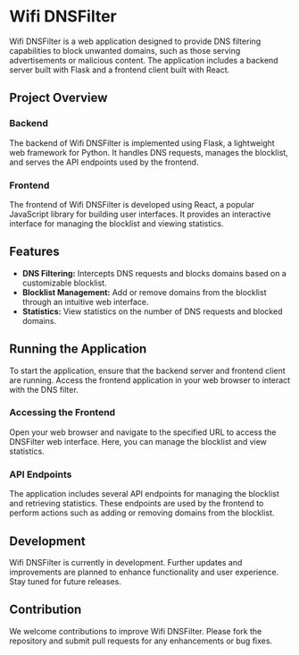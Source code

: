 # Wifi DNSFilter

Wifi DNSFilter is a web application designed to provide DNS filtering capabilities to block unwanted domains, such as those serving advertisements or malicious content. The application includes a backend server built with Flask and a frontend client built with React.

## Project Overview

### Backend

The backend of Wifi DNSFilter is implemented using Flask, a lightweight web framework for Python. It handles DNS requests, manages the blocklist, and serves the API endpoints used by the frontend.

### Frontend

The frontend of Wifi DNSFilter is developed using React, a popular JavaScript library for building user interfaces. It provides an interactive interface for managing the blocklist and viewing statistics.

## Features

- **DNS Filtering:** Intercepts DNS requests and blocks domains based on a customizable blocklist.
- **Blocklist Management:** Add or remove domains from the blocklist through an intuitive web interface.
- **Statistics:** View statistics on the number of DNS requests and blocked domains.

## Running the Application

To start the application, ensure that the backend server and frontend client are running. Access the frontend application in your web browser to interact with the DNS filter.

### Accessing the Frontend

Open your web browser and navigate to the specified URL to access the DNSFilter web interface. Here, you can manage the blocklist and view statistics.

### API Endpoints

The application includes several API endpoints for managing the blocklist and retrieving statistics. These endpoints are used by the frontend to perform actions such as adding or removing domains from the blocklist.

## Development

Wifi DNSFilter is currently in development. Further updates and improvements are planned to enhance functionality and user experience. Stay tuned for future releases.

## Contribution

We welcome contributions to improve Wifi DNSFilter. Please fork the repository and submit pull requests for any enhancements or bug fixes.

